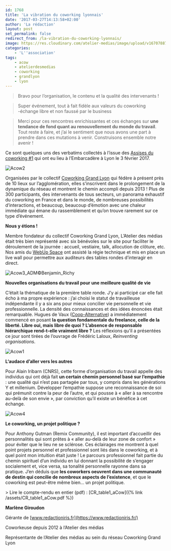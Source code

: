 ```yaml
---
id: 1768
title: 'La vibration du coworking lyonnais'
date: '2017-03-27T14:13:58+02:00'
author: 'La rédaction'
layout: post
set_permalink: false
redirect_from: /la-vibration-du-coworking-lyonnais/
image: https://res.cloudinary.com/atelier-medias/image/upload/v1670788774/blog/bjethr5f3n9etl9o1vzs.jpg
categories:
    - 'L''association'
tags:
    - acow
    - atelierdesmedias
    - coworking
    - grandlyon
    - lyon
---
```


> Bravo pour l’organisation, le contenu et la qualité des intervenants !

> Super événement, tout à fait fidèle aux valeurs du coworking -échange libre et non faussé par le business

> Merci pour ces rencontres enrichissantes et ces échanges sur **une tendance de fond quant au renouvellement du monde du travail**. Tout reste à faire, et j’ai le sentiment que nous avons une part à prendre dans ces mutations à venir. Construisons ensemble notre avenir !

Ce sont quelques uns des verbatims collectés à l’issue des [Assises du coworking #1](https://www.assisesducoworking.fr/) qui ont eu lieu à l’Embarcadère à Lyon le 3 février 2017.

<img src="https://res.cloudinary.com/atelier-medias/image/upload/v1670788774/blog/bjethr5f3n9etl9o1vzs.jpg" alt="Acow2">

Organisées par le collectif [Coworking Grand Lyon](https://coworking.grandlyon.com/) qui fédère à présent près de 10 lieux sur l’agglomération, elles s’inscrivent dans le prolongement de la dynamique du réseau et montrent le chemin accompli depuis 2013 ! Plus de 300 participants, des intervenants de tous secteurs, un panorama exhaustif du coworking en France et dans le monde, de nombreuses possibilités d’interactions, et beaucoup, beaucoup d’émotion avec une chaleur immédiate qui émane du rassemblement et qu’on trouve rarement sur ce type d’événement.

**Nous y étions !**

Membre fondateur du collectif Coworking Grand Lyon, L’Atelier des médias était très bien représenté avec six bénévoles sur le site pour faciliter le déroulement de la journée : accueil, vestiaire, talk, allocution de clôture, etc. Nos amis du [WebUp Space](https://www.webup.space/) ont assisté la régie technique et mis en place un live wall pour permettre aux auditeurs des tables rondes d’interagir en direct.

<img src="https://res.cloudinary.com/atelier-medias/image/upload/v1670788776/blog/bejt8vplexs7us0gx5uz.jpg" alt="Acow3_ADM©Benjamin_Richy">

**Nouvelles organisations du travail pour une meilleure qualité de vie**

C’était la thématique de la première table ronde. J’y ai participé car elle fait écho à ma propre expérience : j’ai choisi le statut de travailleuse indépendante il y a six ans pour mieux concilier vie personnelle et vie professionnelle. La densité des connaissances et des idées énoncées était remarquable. Hugues de Vaux ([Coop-Alternative](https://coop-alternatives.fr/)) a immédiatement commencé en posant **la question fondamentale du freelance, celle de la liberté. Libre oui, mais libre de quoi ? L’absence de responsable hiérarchique rend-t-elle vraiment libre ?** Les réflexions qu’il a présentées ce jour sont tirées de l’ouvrage de Frédéric Laloux, *Reinventing organisations*.

<img src="https://res.cloudinary.com/atelier-medias/image/upload/v1670788777/blog/dzzzvoeeyvb7ynowaviu.jpg" alt="Acow1">

**L‘audace d’aller vers les autres**

Pour Alain Iribarn (CNRS), cette forme d’organisation du travail appelle des individus qui ont déjà fait **un certain chemin personnel basé sur l’empathie** : une qualité qui n’est pas partagée par tous, y compris dans les générations Y et millenium. Développer l’empathie suppose une reconnaissance de soi qui prémunit contre la peur de l’autre, et qui pousse à « aller à sa rencontre au-delà de son envie », par conviction qu’il existe un bénéfice à cet échange.

<img src="https://res.cloudinary.com/atelier-medias/image/upload/v1670788779/blog/kxyiw04h8riqcqc7gmvb.jpg" alt="Acow4">

**Le coworking, un projet politique ?**

Pour Anthony Gutman (Remix Community), il est important d’accueillir des personnalités qui sont prêtes à « aller au-delà de leur zone de confort » pour éviter que le lieu ne se sclérose. Ces éclairages me montrent à quel point projets personnel et professionnel sont liés dans le coworking, et à quel point mon intuition était juste ! Le parcours professionnel fait partie du chemin spirituel d’un individu en lui donnant la possibilité de s’engager socialement et, vice versa, sa tonalité personnelle rayonne dans sa pratique. J’en déduis que **les coworkers oeuvrent dans une communauté de destin qui concilie de nombreux aspects de l’existence**, et que le coworking est peut-être même bien… un projet politique.

&gt; Lire le compte-rendu en entier (pdf) : [CR\_table1\_aCow]({% link /assets/CR_table1_aCow.pdf %})

**Marlène Giroudon**

Gérante de [www.redactioniris.fr](https://www.redactioniris.fr/)

Coworkeuse depuis 2012 à l’Atelier des médias

Représentante de l’Atelier des médias au sein du réseau Coworking Grand Lyon
